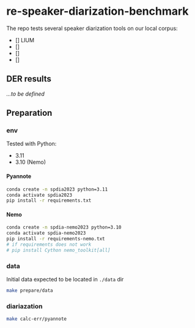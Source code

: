 # re-speaker-diarization-benchmark
The repo tests several speaker diarization tools on our local corpus:
- [] LIUM
- [] 
- []
- []

## DER results

*...to be defined*

## Preparation 

### env

Tested with Python: 
 - 3.11
 - 3.10 (Nemo)

#### Pyannote
```bash
conda create -n spdia2023 python=3.11
conda activate spdia2023
pip install -r requirements.txt
```

#### Nemo
```bash
conda create -n spdia-nemo2023 python=3.10
conda activate spdia-nemo2023
pip install -r requirements-nemo.txt
# if requirements does not work
# pip install Cython nemo_toolkit[all]
```

### data

Initial data expected to be located in `./data` dir

```bash
make prepare/data
```

### diariazation

```bash
make calc-err/pyannote
```
